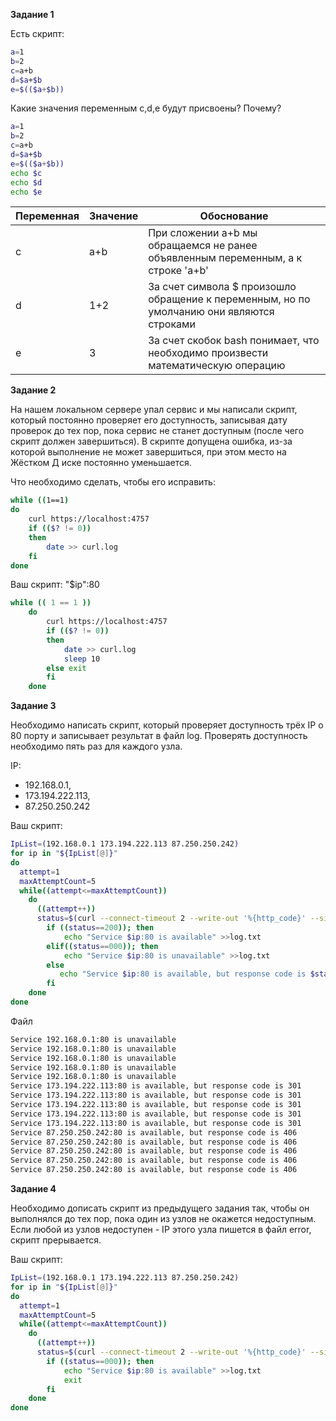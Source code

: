 **Задание 1**

Есть скрипт:

```bash
a=1
b=2
c=a+b
d=$a+$b
e=$(($a+$b))
```

Какие значения переменным c,d,e будут присвоены? Почему?

```bash
a=1
b=2
c=a+b
d=$a+$b
e=$(($a+$b))
echo $c
echo $d
echo $e
```


| Переменная | Значение | Обоснование                                                                               |
|------------|----------|-------------------------------------------------------------------------------------------|
| c          | a+b      | При сложении a+b мы обращаемся не ранее объявленным переменным, а к строке 'a+b'          |
| d          | 1+2      | За счет символа $ произошло обращение к переменным, но по умолчанию они являются строками |
| e          | 3        | За счет скобок bash понимает, что необходимо произвести математическую операцию           |


**Задание 2**

На нашем локальном сервере упал сервис и мы написали скрипт, который постоянно проверяет его доступность, 
записывая дату проверок до тех пор, пока сервис не станет доступным (после чего скрипт должен завершиться). 
В скрипте допущена ошибка, из-за которой выполнение не может завершиться, при этом место на Жёстком Д
иске постоянно уменьшается. 

Что необходимо сделать, чтобы его исправить:

```bash
while ((1==1)
do
	curl https://localhost:4757
	if (($? != 0))
	then
		date >> curl.log
	fi
done
```

Ваш скрипт: "$ip":80

```bash 
while (( 1 == 1 ))
    do
        curl https://localhost:4757
        if (($? != 0))
        then
            date >> curl.log
            sleep 10
        else exit
        fi
    done
```

**Задание 3**

Необходимо написать скрипт, который проверяет доступность трёх IP о 80 порту и 
записывает результат в файл log. 
Проверять доступность необходимо пять раз для каждого узла.

IP:
- 192.168.0.1, 
- 173.194.222.113, 
- 87.250.250.242

Ваш скрипт:

```bash
IpList=(192.168.0.1 173.194.222.113 87.250.250.242)
for ip in "${IpList[@]}"
do
  attempt=1
  maxAttemptCount=5
  while((attempt<=maxAttemptCount))
    do
      ((attempt++))
      status=$(curl --connect-timeout 2 --write-out '%{http_code}' --silent --output /dev/null "$ip":80)
        if ((status==200)); then
            echo "Service $ip:80 is available" >>log.txt
        elif((status==000)); then
            echo "Service $ip:80 is unavailable" >>log.txt
        else
           echo "Service $ip:80 is available, but response code is $status" >>log.txt
        fi
    done
done
```

Файл
```bash
Service 192.168.0.1:80 is unavailable
Service 192.168.0.1:80 is unavailable
Service 192.168.0.1:80 is unavailable
Service 192.168.0.1:80 is unavailable
Service 192.168.0.1:80 is unavailable
Service 173.194.222.113:80 is available, but response code is 301
Service 173.194.222.113:80 is available, but response code is 301
Service 173.194.222.113:80 is available, but response code is 301
Service 173.194.222.113:80 is available, but response code is 301
Service 173.194.222.113:80 is available, but response code is 301
Service 87.250.250.242:80 is available, but response code is 406
Service 87.250.250.242:80 is available, but response code is 406
Service 87.250.250.242:80 is available, but response code is 406
Service 87.250.250.242:80 is available, but response code is 406
Service 87.250.250.242:80 is available, but response code is 406
```

**Задание 4**

Необходимо дописать скрипт из предыдущего задания так, чтобы он выполнялся до тех пор, 
пока один из узлов не окажется недоступным. 
Если любой из узлов недоступен - IP этого узла пишется в файл error, скрипт прерывается.

Ваш скрипт:
```bash
IpList=(192.168.0.1 173.194.222.113 87.250.250.242)
for ip in "${IpList[@]}"
do
  attempt=1
  maxAttemptCount=5
  while((attempt<=maxAttemptCount))
    do
      ((attempt++))
      status=$(curl --connect-timeout 2 --write-out '%{http_code}' --silent --output /dev/null "$ip":80)
        if ((status==000)); then
            echo "Service $ip:80 is available" >>log.txt
            exit
        fi
    done
done
```